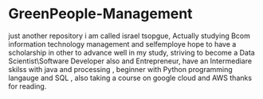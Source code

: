 # GreenPeople-Management
just another repository
i am called israel tsopgue, Actually studying Bcom information technology management 
and selfemploye hope to have a scholarship in other to advance well in my study, 
striving to become a Data Scientist\Software Developer also and Entrepreneur, 
have an Intermediare skilss with java and processing , beginner with Python programming langauge 
and SQL , also taking a course on google cloud and AWS thanks for reading.
